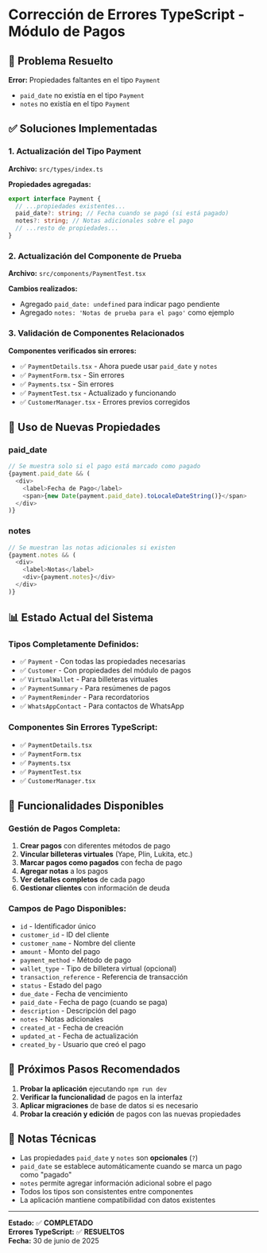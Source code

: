 # Corrección de Errores TypeScript - Módulo de Pagos

## 🎯 **Problema Resuelto**

**Error:** Propiedades faltantes en el tipo `Payment`
- `paid_date` no existía en el tipo `Payment`
- `notes` no existía en el tipo `Payment`

## ✅ **Soluciones Implementadas**

### 1. **Actualización del Tipo Payment**

**Archivo:** `src/types/index.ts`

**Propiedades agregadas:**
```typescript
export interface Payment {
  // ...propiedades existentes...
  paid_date?: string; // Fecha cuando se pagó (si está pagado)
  notes?: string; // Notas adicionales sobre el pago
  // ...resto de propiedades...
}
```

### 2. **Actualización del Componente de Prueba**

**Archivo:** `src/components/PaymentTest.tsx`

**Cambios realizados:**
- Agregado `paid_date: undefined` para indicar pago pendiente
- Agregado `notes: 'Notas de prueba para el pago'` como ejemplo

### 3. **Validación de Componentes Relacionados**

**Componentes verificados sin errores:**
- ✅ `PaymentDetails.tsx` - Ahora puede usar `paid_date` y `notes`
- ✅ `PaymentForm.tsx` - Sin errores
- ✅ `Payments.tsx` - Sin errores
- ✅ `PaymentTest.tsx` - Actualizado y funcionando
- ✅ `CustomerManager.tsx` - Errores previos corregidos

## 🔧 **Uso de Nuevas Propiedades**

### **paid_date**
```typescript
// Se muestra solo si el pago está marcado como pagado
{payment.paid_date && (
  <div>
    <label>Fecha de Pago</label>
    <span>{new Date(payment.paid_date).toLocaleDateString()}</span>
  </div>
)}
```

### **notes**
```typescript
// Se muestran las notas adicionales si existen
{payment.notes && (
  <div>
    <label>Notas</label>
    <div>{payment.notes}</div>
  </div>
)}
```

## 📊 **Estado Actual del Sistema**

### **Tipos Completamente Definidos:**
- ✅ `Payment` - Con todas las propiedades necesarias
- ✅ `Customer` - Con propiedades del módulo de pagos
- ✅ `VirtualWallet` - Para billeteras virtuales
- ✅ `PaymentSummary` - Para resúmenes de pagos
- ✅ `PaymentReminder` - Para recordatorios
- ✅ `WhatsAppContact` - Para contactos de WhatsApp

### **Componentes Sin Errores TypeScript:**
- ✅ `PaymentDetails.tsx`
- ✅ `PaymentForm.tsx`
- ✅ `Payments.tsx`
- ✅ `PaymentTest.tsx`
- ✅ `CustomerManager.tsx`

## 🚀 **Funcionalidades Disponibles**

### **Gestión de Pagos Completa:**
1. **Crear pagos** con diferentes métodos de pago
2. **Vincular billeteras virtuales** (Yape, Plin, Lukita, etc.)
3. **Marcar pagos como pagados** con fecha de pago
4. **Agregar notas** a los pagos
5. **Ver detalles completos** de cada pago
6. **Gestionar clientes** con información de deuda

### **Campos de Pago Disponibles:**
- `id` - Identificador único
- `customer_id` - ID del cliente
- `customer_name` - Nombre del cliente
- `amount` - Monto del pago
- `payment_method` - Método de pago
- `wallet_type` - Tipo de billetera virtual (opcional)
- `transaction_reference` - Referencia de transacción
- `status` - Estado del pago
- `due_date` - Fecha de vencimiento
- `paid_date` - Fecha de pago (cuando se paga)
- `description` - Descripción del pago
- `notes` - Notas adicionales
- `created_at` - Fecha de creación
- `updated_at` - Fecha de actualización
- `created_by` - Usuario que creó el pago

## 🔄 **Próximos Pasos Recomendados**

1. **Probar la aplicación** ejecutando `npm run dev`
2. **Verificar la funcionalidad** de pagos en la interfaz
3. **Aplicar migraciones** de base de datos si es necesario
4. **Probar la creación y edición** de pagos con las nuevas propiedades

## 📝 **Notas Técnicas**

- Las propiedades `paid_date` y `notes` son **opcionales** (`?`)
- `paid_date` se establece automáticamente cuando se marca un pago como "pagado"
- `notes` permite agregar información adicional sobre el pago
- Todos los tipos son consistentes entre componentes
- La aplicación mantiene compatibilidad con datos existentes

---

**Estado:** ✅ **COMPLETADO**  
**Errores TypeScript:** ✅ **RESUELTOS**  
**Fecha:** 30 de junio de 2025

